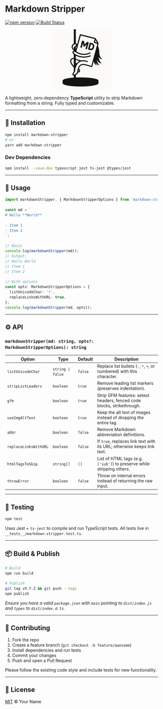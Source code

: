 # Markdown Stripper

[![npm version](https://img.shields.io/npm/v/markdown-stripper.svg)](https://www.npmjs.com/package/markdown-stripper) 
[![Build Status](https://img.shields.io/github/actions/workflow/status/nenorrell/markdown-stripper/pipeline.yml?branch=main)](https://github.com/nenorrell/markdown-stripper/actions/workflows/pipeline.yml?query=branch%3Amain) 

<p align="center">
  <img src="https://github.com/nenorrell/markdown-stripper/blob/main/logo.png?raw=true" alt="Logo" width="200"/>
</p>


A lightweight, zero‑dependency **TypeScript** utility to strip Markdown formatting from a string. Fully typed and customizable.

---

## 🔧 Installation

```bash
npm install markdown-stripper
# or
yarn add markdown-stripper
```

### Dev Dependencies

```bash
npm install --save-dev typescript jest ts-jest @types/jest
```

---

## 🚀 Usage

```ts
import markdownStripper, { MarkdownStripperOptions } from 'markdown-stripper';

const md = `
# Hello **World**

- Item 1
- Item 2
`;

// Basic
console.log(markdownStripper(md));
// Output:
// Hello World
// Item 1
// Item 2

// With options
const opts: MarkdownStripperOptions = {
  listUnicodeChar: '•',
  replaceLinksWithURL: true,
};
console.log(markdownStripper(md, opts));
```

---

## ⚙️ API

### `markdownStripper(md: string, opts?: MarkdownStripperOptions): string`

| Option                | Type           | Default   | Description                                                                   |
|-----------------------|----------------|-----------|-------------------------------------------------------------------------------|
| `listUnicodeChar`     | `string \| false` | `false`   | Replace list bullets (`-`, `*`, `+`, or numbered) with this character.        |
| `stripListLeaders`    | `boolean`      | `true`    | Remove leading list markers (preserves indentation).                          |
| `gfm`                 | `boolean`      | `true`    | Strip GFM features: setext headers, fenced code blocks, strikethrough.        |
| `useImgAltText`       | `boolean`      | `true`    | Keep the alt text of images instead of dropping the entire tag.               |
| `abbr`                | `boolean`      | `false`   | Remove Markdown abbreviation definitions.                                      |
| `replaceLinksWithURL` | `boolean`      | `false`   | If `true`, replaces link text with its URL; otherwise keeps link text.        |
| `htmlTagsToSkip`      | `string[]`     | `[]`      | List of HTML tags (e.g. `['sub']`) to preserve while stripping others.        |
| `throwError`          | `boolean`      | `false`   | Throw on internal errors instead of returning the raw input.                  |

---

## 🧪 Testing

```bash
npm test
```

Uses Jest + `ts-jest` to compile and run TypeScript tests. All tests live in `__tests__/markdown-stripper.test.ts`.

---

## 📦 Build & Publish

```bash
# Build
npm run build

# Publish
git tag vX.Y.Z && git push --tags
npm publish
```

*Ensure you have a valid `package.json` with `main` pointing to `dist/index.js` and `types` to `dist/index.d.ts`.*

---

## 🤝 Contributing

1. Fork the repo
2. Create a feature branch (`git checkout -b feature/awesome`)
3. Install dependencies and run tests
4. Commit your changes
5. Push and open a Pull Request

Please follow the existing code style and include tests for new functionality.

---

## 📄 License

[MIT](LICENSE) © Your Name
